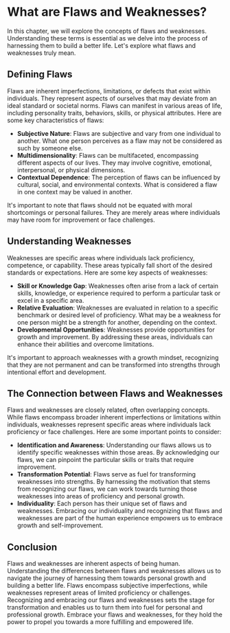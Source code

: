 What are Flaws and Weaknesses?
=========================================

In this chapter, we will explore the concepts of flaws and weaknesses. Understanding these terms is essential as we delve into the process of harnessing them to build a better life. Let's explore what flaws and weaknesses truly mean.

Defining Flaws
--------------

Flaws are inherent imperfections, limitations, or defects that exist within individuals. They represent aspects of ourselves that may deviate from an ideal standard or societal norms. Flaws can manifest in various areas of life, including personality traits, behaviors, skills, or physical attributes. Here are some key characteristics of flaws:

* **Subjective Nature**: Flaws are subjective and vary from one individual to another. What one person perceives as a flaw may not be considered as such by someone else.
* **Multidimensionality**: Flaws can be multifaceted, encompassing different aspects of our lives. They may involve cognitive, emotional, interpersonal, or physical dimensions.
* **Contextual Dependence**: The perception of flaws can be influenced by cultural, social, and environmental contexts. What is considered a flaw in one context may be valued in another.

It's important to note that flaws should not be equated with moral shortcomings or personal failures. They are merely areas where individuals may have room for improvement or face challenges.

Understanding Weaknesses
------------------------

Weaknesses are specific areas where individuals lack proficiency, competence, or capability. These areas typically fall short of the desired standards or expectations. Here are some key aspects of weaknesses:

* **Skill or Knowledge Gap**: Weaknesses often arise from a lack of certain skills, knowledge, or experience required to perform a particular task or excel in a specific area.
* **Relative Evaluation**: Weaknesses are evaluated in relation to a specific benchmark or desired level of proficiency. What may be a weakness for one person might be a strength for another, depending on the context.
* **Developmental Opportunities**: Weaknesses provide opportunities for growth and improvement. By addressing these areas, individuals can enhance their abilities and overcome limitations.

It's important to approach weaknesses with a growth mindset, recognizing that they are not permanent and can be transformed into strengths through intentional effort and development.

The Connection between Flaws and Weaknesses
-------------------------------------------

Flaws and weaknesses are closely related, often overlapping concepts. While flaws encompass broader inherent imperfections or limitations within individuals, weaknesses represent specific areas where individuals lack proficiency or face challenges. Here are some important points to consider:

* **Identification and Awareness**: Understanding our flaws allows us to identify specific weaknesses within those areas. By acknowledging our flaws, we can pinpoint the particular skills or traits that require improvement.
* **Transformation Potential**: Flaws serve as fuel for transforming weaknesses into strengths. By harnessing the motivation that stems from recognizing our flaws, we can work towards turning those weaknesses into areas of proficiency and personal growth.
* **Individuality**: Each person has their unique set of flaws and weaknesses. Embracing our individuality and recognizing that flaws and weaknesses are part of the human experience empowers us to embrace growth and self-improvement.

Conclusion
----------

Flaws and weaknesses are inherent aspects of being human. Understanding the differences between flaws and weaknesses allows us to navigate the journey of harnessing them towards personal growth and building a better life. Flaws encompass subjective imperfections, while weaknesses represent areas of limited proficiency or challenges. Recognizing and embracing our flaws and weaknesses sets the stage for transformation and enables us to turn them into fuel for personal and professional growth. Embrace your flaws and weaknesses, for they hold the power to propel you towards a more fulfilling and empowered life.
